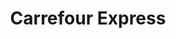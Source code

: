 ---
title: "Carrefour Express"
url: /ciudad-autonoma-de-buenos-aires/carrefour-express-avenida-independencia/
shop: Lebensmittel
---